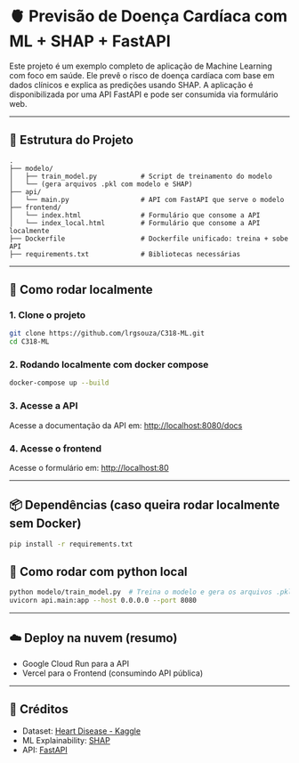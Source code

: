 # 🫀 Previsão de Doença Cardíaca com ML + SHAP + FastAPI

Este projeto é um exemplo completo de aplicação de Machine Learning com foco em saúde. Ele prevê o risco de doença cardíaca com base em dados clínicos e explica as predições usando SHAP. A aplicação é disponibilizada por uma API FastAPI e pode ser consumida via formulário web.

---

## 📁 Estrutura do Projeto

```
.
├── modelo/
│   ├── train_model.py           # Script de treinamento do modelo
│   └── (gera arquivos .pkl com modelo e SHAP)
├── api/
│   └── main.py                  # API com FastAPI que serve o modelo
├── frontend/
│   └── index.html               # Formulário que consome a API
│   └── index_local.html         # Formulário que consome a API localmente
├── Dockerfile                   # Dockerfile unificado: treina + sobe API
├── requirements.txt             # Bibliotecas necessárias
```

---

## 🧪 Como rodar localmente

### 1. Clone o projeto

```bash
git clone https://github.com/lrgsouza/C318-ML.git
cd C318-ML
```

### 2. Rodando localmente com docker compose

```bash
docker-compose up --build
```

### 3. Acesse a API
Acesse a documentação da API em: [http://localhost:8080/docs](http://localhost:8080/docs)

### 4. Acesse o frontend
Acesse o formulário em: [http://localhost:80](http://localhost:80)

---

## 📦 Dependências (caso queira rodar localmente sem Docker)

```bash
pip install -r requirements.txt
```

## 🐍 Como rodar com python local

```bash
python modelo/train_model.py  # Treina o modelo e gera os arquivos .pkl
uvicorn api.main:app --host 0.0.0.0 --port 8080
```

---

## ☁️ Deploy na nuvem (resumo)

- Google Cloud Run para a API
- Vercel para o Frontend (consumindo API pública)

---

## 📌 Créditos

- Dataset: [Heart Disease - Kaggle](https://www.kaggle.com/datasets/johnsmith88/heart-disease-dataset)
- ML Explainability: [SHAP](https://github.com/shap/shap)
- API: [FastAPI](https://fastapi.tiangolo.com)
